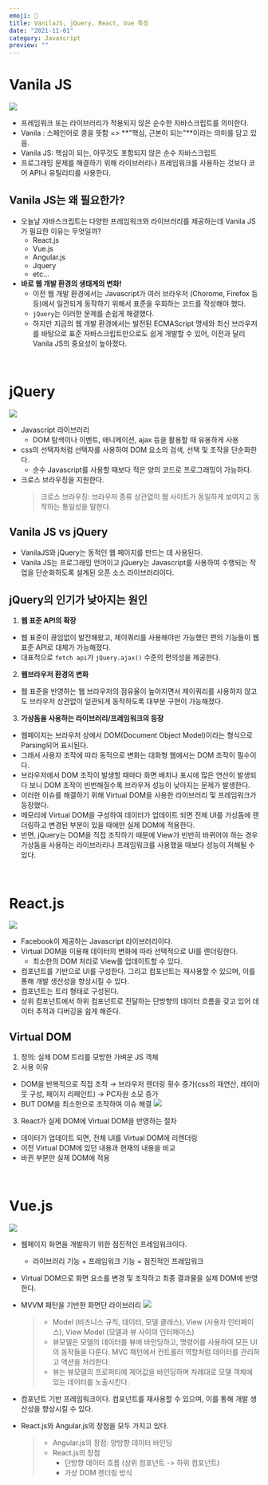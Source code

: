 ```yaml
---
emoji: 💛
title: VanilaJS, jQuery, React, Vue 특징
date: "2021-11-01"
category: Javascript
preview: ""
---
```


# Vanila JS

![](1.png)

- 프레임워크 또는 라이브러리가 적용되지 않은 순수한 자바스크립트를 의미한다.
- Vanila : 스페인어로 콩을 뜻함 => **"핵심, 근본이 되는"**이라는 의미를 담고 있음.
- Vanila JS: 핵심이 되는, 아무것도 포함되지 않은 순수 자바스크립트
- 프로그래밍 문제를 해결하기 위해 라이브러리나 프레임워크를 사용하는 것보다 코어 API나 유틸리티를 사용한다.

## Vanila JS는 왜 필요한가?

- 오늘날 자바스크립트는 다양한 프레임워크와 라이브러리를 제공하는데 Vanila JS가 필요한 이유는 무엇일까?
  - React.js
  - Vue.js
  - Angular.js
  - Jquery
  - etc...
- **바로 웹 개발 환경의 생태계의 변화!**
  - 이전 웹 개발 환경에서는 Javascript가 여러 브라우저 (Chorome, Firefox 등등)에서 일관되게 동작하기 위해서 표준을 우회하는 코드를 작성해야 했다.
  - `jQuery`는 이러한 문제를 손쉽게 해결했다.
  - 하지만 지금의 웹 개발 환경에서는 발전된 ECMAScript 명세와 최신 브라우저를 바탕으로 표준 자바스크립트만으로도 쉽게 개발할 수 있어, 이전과 달리 Vanila JS의 중요성이 높아졌다.

<br/>

# jQuery

![](2.png)

- Javascript 라이브러리
  - DOM 탐색이나 이벤트, 애니메이션, ajax 등을 활용할 때 유용하게 사용
- css의 선택자처럼 선택자를 사용하여 DOM 요소의 검색, 선택 및 조작을 단순화한다.
  - 순수 Javascript를 사용할 때보다 적은 양의 코드로 프로그래밍이 가능하다.
- 크로스 브라우징을 지원한다.
  > 크로스 브라우징: 브라우저 종류 상관없이 웹 사이트가 동일하게 보여지고 동작하는 통일성을 말한다.

## Vanila JS vs jQuery

- VanilaJS와 jQuery는 동적인 웹 페이지를 만드는 데 사용된다.
- Vanila JS는 프로그래밍 언어이고 jQuery는 Javascript를 사용하여 수행되는 작업을 단순화하도록 설계된 오픈 소스 라이브러리이다.

## jQuery의 인기가 낮아지는 원인

1. **웹 표준 API의 확장**

- 웹 표준이 끊임없이 발전해왔고, 제이쿼리를 사용해야만 가능했던 편의 기능들이 웹 표준 API로 대체가 가능해졌다.
- 대표적으로 `fetch api`가 `jQuery.ajax()` 수준의 편의성을 제공한다.

2. **웹브라우저 환경의 변화**

- 웹 표준을 반영하는 웹 브라우저의 점유율이 높아지면서 제이쿼리를 사용하지 않고도 브라우저 상관없이 일관되게 동작하도록 대부분 구현이 가능해졌다.

3. **가상돔을 사용하는 라이브러리/프레임워크의 등장**

- 웹페이지는 브라우저 상에서 DOM(Document Object Model)이라는 형식으로 Parsing되어 표시된다.
- 그래서 사용자 조작에 따라 동적으로 변화는 대화형 웹에서는 DOM 조작이 필수이다.
- 브라우저에서 DOM 조작이 발생할 때마다 화면 배치나 표시에 많은 연산이 발생되다 보니 DOM 조작이 빈번해질수록 브라우저 성능이 낮아지는 문제가 발생한다.
- 이러한 이슈를 해결하기 위해 Virtual DOM을 사용한 라이브러리 및 프레임워크가 등장했다.
- 메모리에 Virtual DOM을 구성하여 데이터가 업데이트 되면 전체 UI를 가상돔에 렌더링하고 변경된 부분이 있을 때에만 실제 DOM에 적용한다.
- 반면, jQuery는 DOM을 직접 조작하기 때문에 View가 빈번히 바뀌어야 하는 경우 가상돔을 사용하는 라이브러리나 프레임워크를 사용했을 때보다 성능이 저해될 수 있다.

<br/>

# React.js

![](3.png)

- Facebook이 제공하는 Javascript 라이브러리이다.
- Virtual DOM을 이용해 데이터의 변화에 따라 선택적으로 UI를 렌더링한다.
  - 최소한의 DOM 처리로 View를 업데이트할 수 있다.
- 컴포넌트를 기반으로 UI를 구성한다. 그리고 컴포넌트는 재사용할 수 있으며, 이를 통해 개발 생산성을 향상시킬 수 있다.
- 컴포넌트는 트리 형태로 구성된다.
- 상위 컴포넌트에서 하위 컴포넌트로 전달하는 단방향의 데이터 흐름을 갖고 있어 데이터 추적과 디버깅을 쉽게 해준다.

## Virtual DOM

1.  정의: 실제 DOM 트리를 모방한 가벼운 JS 객체
2.  사용 이유

- DOM을 반복적으로 직접 조작 → 브라우저 렌더링 횟수 증가(css의 재연산, 레이아웃 구성, 페이지 리페인트) → PC자원 소모 증가
- BUT DOM을 최소한으로 조작하여 이슈 해결
  ![](4.png)

3.  React가 실제 DOM에 Virtual DOM을 반영하는 절차

- 데이터가 업데이트 되면, 전체 UI를 Virtual DOM에 리렌더링
- 이전 Virtual DOM에 있던 내용과 현재의 내용을 비교
- 바뀐 부분만 실제 DOM에 적용

<br/>

# Vue.js

![](5.png)

- 웹페이지 화면을 개발하기 위한 점진적인 프레임워크이다.
  - 라이브러리 기능 + 프레임워크 기능 = 점진적인 프레임워크
- Virtual DOM으로 화면 요소를 변경 및 조작하고 최종 결과물을 실제 DOM에 반영한다.
- MVVM 패턴을 기반한 화면단 라이브러리
  ![](6.png)

  > - Model (비즈니스 규칙, 데이터, 모델 클래스), View (사용자 인터페이스), View Model (모델과 뷰 사이의 인터페이스)
  > - 뷰모델은 모델의 데이터를 뷰에 바인딩하고, 명령어를 사용하여 모든 UI의 동작들을 다룬다. MVC 패턴에서 컨트롤러 역할처럼 데이터를 관리하고 액션을 처리한다.
  > - 뷰는 뷰모델의 프로퍼티에 제어값을 바인딩하며 차례대로 모델 객체에 있는 데이터를 노출시킨다.

- 컴포넌트 기반 프레임워크이다. 컴포넌트를 재사용할 수 있으며, 이를 통해 개발 생산성을 향상시킬 수 있다.
- React.js와 Angular.js의 장점을 모두 가지고 있다.
  > - Angular.js의 장점: 양방향 데이터 바인딩
  > - React.js의 장점
  >   - 단방향 데이터 흐름 (상위 컴포넌트 -> 하위 컴포넌트)
  >   - 가상 DOM 렌더링 방식
